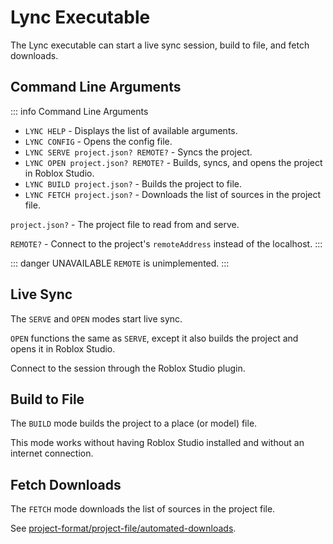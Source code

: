 # Lync Executable

The Lync executable can start a live sync session, build to file, and fetch downloads.

## Command Line Arguments

::: info Command Line Arguments
- `LYNC HELP` - Displays the list of available arguments.
- `LYNC CONFIG` - Opens the config file.
- `LYNC SERVE project.json? REMOTE?` - Syncs the project.
- `LYNC OPEN project.json? REMOTE?` - Builds, syncs, and opens the project in Roblox Studio.
- `LYNC BUILD project.json?` - Builds the project to file.
- `LYNC FETCH project.json?` - Downloads the list of sources in the project file.

`project.json?` - The project file to read from and serve.


`REMOTE?` - Connect to the project's `remoteAddress` instead of the localhost.
:::

::: danger UNAVAILABLE
`REMOTE` is unimplemented.
:::

## Live Sync

The `SERVE` and `OPEN` modes start live sync.

`OPEN` functions the same as `SERVE`, except it also builds the project and opens it in Roblox Studio.

Connect to the session through the Roblox Studio plugin.

## Build to File

The `BUILD` mode builds the project to a place (or model) file.

This mode works without having Roblox Studio installed and without an internet connection.

## Fetch Downloads

The `FETCH` mode downloads the list of sources in the project file.

See [project-format/project-file/automated-downloads](/lync/project-format/project-file/automated-downloads).
